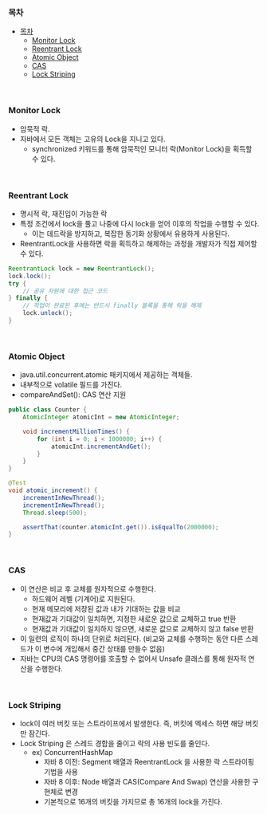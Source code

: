 ### 목차
- [목차](#목차)
    - [Monitor Lock](#monitor-lock)
    - [Reentrant Lock](#reentrant-lock)
    - [Atomic Object](#atomic-object)
    - [CAS](#cas)
    - [Lock Striping](#lock-striping)

<br>

### Monitor Lock
- 암묵적 락.
- 자바에서 모든 객체는 고유의 Lock을 지니고 있다.
  - synchronized 키워드를 통해 암묵적인 모니터 락(Monitor Lock)을 획득할 수 있다.
 
<br>

### Reentrant Lock
- 명시적 락, 재진입이 가능한 락
- 특정 조건에서 lock을 풀고 나중에 다시 lock을 얻어 이후의 작업을 수행할 수 있다.
  - 이는 데드락을 방지하고, 복잡한 동기화 상황에서 유용하게 사용된다.
- ReentrantLock을 사용하면 락을 획득하고 해제하는 과정을 개발자가 직접 제어할 수 있다.
```java
ReentrantLock lock = new ReentrantLock();
lock.lock();
try {
    // 공유 자원에 대한 접근 코드
} finally {
    // 작업이 완료된 후에는 반드시 finally 블록을 통해 락을 해제
    lock.unlock();
}
```
 
<br>

### Atomic Object
- java.util.concurrent.atomic 패키지에서 제공하는 객체들.
- 내부적으로 volatile 필드를 가진다.
- compareAndSet(): CAS 연산 지원  
```java
public class Counter {
    AtomicInteger atomicInt = new AtomicInteger;

    void incrementMillionTimes() {
        for (int i = 0; i < 1000000; i++) {
            atomicInt.incrementAndGet();
        }
    }
}

@Test
void atomic_increment() {
    incrementInNewThread();
    incrementInNewThread();
    Thread.sleep(500);

    assertThat(counter.atomicInt.get()).isEqualTo(2000000);
}
```

<br>

### CAS
- 이 연산은 비교 후 교체를 원자적으로 수행한다.
  - 하드웨어 레벨 (기계어)로 지원된다.
  - 현재 메모리에 저장된 값과 내가 기대하는 값을 비교
  - 현재값과 기대값이 일치하면, 지정한 새로운 값으로 교체하고 true 반환
  - 현재값과 기대값이 일치하지 않으면, 새로운 값으로 교체하지 않고 false 반환
- 이 일련의 로직이 하나의 단위로 처리된다. (비교와 교체를 수행하는 동안 다른 스레드가 이 변수에 개입해서 중간 상태를 만들수 없음)
- 자바는 CPU의 CAS 명령어를 호출할 수 없어서 Unsafe 클래스를 통해 원자적 연산을 수행한다.

<br>

### Lock Striping
- lock이 여러 버킷 또는 스트라이프에서 발생한다. 즉, 버킷에 엑세스 하면 해당 버킷만 잠긴다.
- Lock Striping 은 스레드 경합을 줄이고 락의 사용 빈도를 줄인다.
  - ex) ConcurrentHashMap
    - 자바 8 이전: Segment 배열과 ReentrantLock 을 사용한 락 스트라이핑 기법을 사용
    - 자바 8 이후: Node 배열과 CAS(Compare And Swap) 연산을 사용한 구현체로 변경
    - 기본적으로 16개의 버킷을 가지므로 총 16개의 lock을 가진다.
  






 
